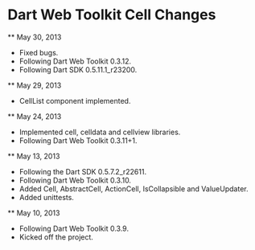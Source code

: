 Dart Web Toolkit Cell Changes
=============================

** May 30, 2013

* Fixed bugs.
* Following Dart Web Toolkit 0.3.12.
* Following Dart SDK 0.5.11.1_r23200.

** May 29, 2013

* CellList component implemented.

** May 24, 2013

* Implemented cell, celldata and cellview libraries.
* Following Dart Web Toolkit 0.3.11+1.

** May 13, 2013

* Following the Dart SDK 0.5.7.2_r22611.
* Following Dart Web Toolkit 0.3.10.
* Added Cell, AbstractCell, ActionCell, IsCollapsible and ValueUpdater.
* Added unittests.

** May 10, 2013

* Following Dart Web Toolkit 0.3.9.
* Kicked off the project.
